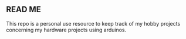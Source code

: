 ## READ ME

This repo is a personal use resource to keep track of my hobby projects concerning my hardware projects using arduinos.